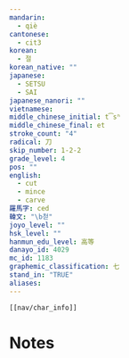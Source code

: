```yaml
---
mandarin:
  - qiè
cantonese:
  - cit3
korean:
  - 절
korean_native: ""
japanese:
  - SETSU
  - SAI
japanese_nanori: ""
vietnamese:
middle_chinese_initial: t͡sʰ
middle_chinese_final: et
stroke_count: "4"
radical: 刀
skip_number: 1-2-2
grade_level: 4
pos: ""
english:
  - cut
  - mince
  - carve
羅馬字: ced
韓文: "\b첟"
joyo_level: ""
hsk_level: ""
hanmun_edu_level: 高等
danayo_id: 4029
mc_id: 1183
graphemic_classification: 七
stand_in: "TRUE"
aliases:
---
```

```meta-bind-embed
[[nav/char_info]]
```

# Notes
